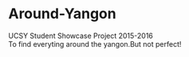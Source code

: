 # Around-Yangon
UCSY Student Showcase Project 2015-2016                                                                                                
To find everyting around the yangon.But not perfect!
